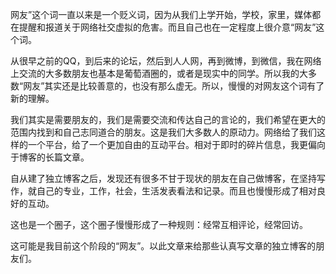 网友”这个词一直以来是一个贬义词，因为从我们上学开始，学校，家里，媒体都在提醒和报道关于网络社交虚拟的危害。而且自己也在一定程度上很介意“网友”这个词。

从很早之前的QQ，到后来的论坛，然后到人人网，再到微博，到微信，我在网络上交流的大多数朋友也基本是葡萄酒圈的，或者是现实中的同学。所以我的大多数“网友”其实还是比较善意的，也没有那么虚无。所以，慢慢的对网友这个词有了新的理解。


<!--more-->

我们其实是需要朋友的，我们是需要交流和传达自己的言论的，我们希望在更大的范围内找到和自己志同道合的朋友。这是我们大多数人的原动力。网络给了我们这样的一个平台，给了一个更加自由的互动平台。相对于即时的碎片信息，我更偏向于博客的长篇文章。

自从建了独立博客之后，发现还有很多不甘于现状的朋友在自己做博客，在坚持写作，就自己的专业，工作，社会，生活发表看法和记录。而且也慢慢形成了相对良好的互动。

这也是一个圈子，这个圈子慢慢形成了一种规则：经常互相评论，经常回访。

这可能是我目前这个阶段的“网友”。以此文章来给那些认真写文章的独立博客的朋友们。